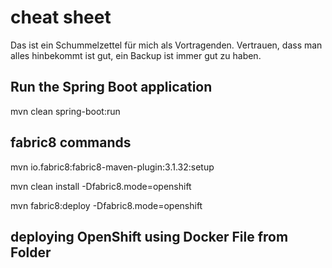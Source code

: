 # cheat sheet

Das ist ein Schummelzettel für mich als Vortragenden. Vertrauen, dass man alles hinbekommt ist gut, ein Backup ist immer gut zu haben.

## Run the Spring Boot application

 mvn clean spring-boot:run

## fabric8 commands


 mvn io.fabric8:fabric8-maven-plugin:3.1.32:setup

 mvn clean install -Dfabric8.mode=openshift

 mvn fabric8:deploy -Dfabric8.mode=openshift


## deploying OpenShift using Docker File from Folder



